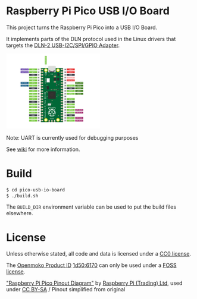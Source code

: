 # Raspberry Pi Pico USB I/O Board

This project turns the Raspberry Pi Pico into a USB I/O Board.

It implements parts of the DLN protocol used in the Linux drivers that targets the [DLN-2 USB-I2C/SPI/GPIO Adapter](https://diolan.com/dln-2).

<img src="./pinout.svg" width="50%">

Note: UART is currently used for debugging purposes

See [wiki](https://github.com/notro/pico-usb-io-board/wiki) for more information.


# Build
```
$ cd pico-usb-io-board
$ ./build.sh

```

The ```BUILD_DIR``` environment variable can be used to put the build files elsewhere.


# License

Unless otherwise stated, all code and data is licensed under a [CC0 license](https://creativecommons.org/publicdomain/zero/1.0/).

The [Openmoko Product ID](https://github.com/openmoko/openmoko-usb-oui) [1d50:6170](https://github.com/openmoko/openmoko-usb-oui/pull/35) can only be used under a [FOSS license](https://github.com/openmoko/openmoko-usb-oui#conditions).

["Raspberry Pi Pico Pinout Diagram"](https://www.raspberrypi.com/documentation/microcontrollers/images/Pico-R3-SDK11-Pinout.svg) by [Raspberry Pi (Trading) Ltd](https://www.raspberrypi.com/), used under [CC BY-SA](https://creativecommons.org/licenses/by-sa/4.0/) / Pinout simplified from original
